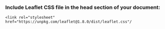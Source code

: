 ### Include Leaflet CSS file in the head section of your document:

    <link rel="stylesheet" href="https://unpkg.com/leaflet@1.8.0/dist/leaflet.css"/